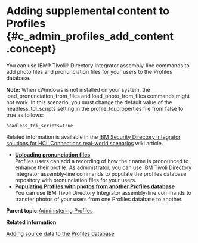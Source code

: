 # Adding supplemental content to Profiles {#c_admin_profiles_add_content .concept}

You can use IBM® Tivoli® Directory Integrator assembly-line commands to add photo files and pronunciation files for your users to the Profiles database.

**Note:** When xWindows is not installed on your system, the load\_pronunciation\_from\_files and load\_photo\_from\_files commands might not work. In this scenario, you must change the default value of the headless\_tdi\_scripts setting in the profile\_tdi.properties file from false to true as follows:

```
headless_tdi_scripts=true
```

Related information is available in the [IBM Security Directory Integrator solutions for HCL Connections real-world scenarios](http://www-10.lotus.com/ldd/lcwiki.nsf/dx/IBM_Tivoli_Directory_Integrator_solutions_for_IBM_Connections_real-world_scenarios) wiki article.

-   **[Uploading pronunciation files](../admin/t_admin_profiles_import_pronunciation.md)**  
Profiles users can add a recording of how their name is pronounced to enhance their profile. As administrator, you can use IBM Tivoli Directory Integrator assembly-line commands to populate the profiles database repository with pronunciation files for your users.
-   **[Populating Profiles with photos from another Profiles database](../admin/t_admin_profiles_import_photos_export-import.md)**  
You can use IBM Tivoli Directory Integrator assembly-line commands to transfer photos of your users from one Profiles database to another.

**Parent topic:**[Administering Profiles](../admin/c_admin_profiles_intro.md)

**Related information**  


[Adding source data to the Profiles database](../install/t_populate_profiles_db.md)

